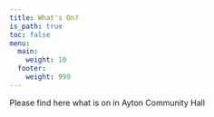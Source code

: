 ```yaml
---
title: What's On?
is_path: true
toc: false
menu:
  main:
    weight: 10
  footer:
    weight: 999
---
```

Please find here what is on in Ayton Community Hall
